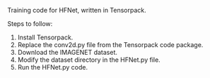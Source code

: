 Training code for HFNet, written in Tensorpack. 

Steps to follow:
1. Install Tensorpack.
2. Replace the conv2d.py file from the Tensorpack code package.
3. Download the IMAGENET dataset.
4. Modify the dataset directory in the HFNet.py file.
5. Run the HFNet.py code. 


 
